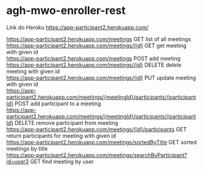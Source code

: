 # agh-mwo-enroller-rest

Link do Heroku
https://app-participant2.herokuapp.com/


https://app-participant2.herokuapp.com/meetings	      GET	list of all meetings <br/>
https://app-participant2.herokuapp.com/meetings/{id}	GET	get meeting with given id <br/>
https://app-participant2.herokuapp.com/meetings	      POST	add meeting <br/>
https://app-participant2.herokuapp.com/meetings/{id}	DELETE	delete meeting with given id <br/>
https://app-participant2.herokuapp.com/meetings/{id}	PUT	update meeting with given id <br/>
https://app-participant2.herokuapp.com/meetings/{meetingId}/participants/{participantId}	POST	add participant to a meeting <br/>
https://app-participant2.herokuapp.com/meetings/{meetingId}/participants/{participantId}	DELETE	remove participant from meeting <br/>
https://app-participant2.herokuapp.com/meetings/{id}/participants	GET	return participants for meeting with given id <br/>
https://app-participant2.herokuapp.com/meetings/sortedByTitle GET sorted meetings by title <br/>
https://app-participant2.herokuapp.com/meetings/searchByParticipant?id=user3 GET find meeting by user
